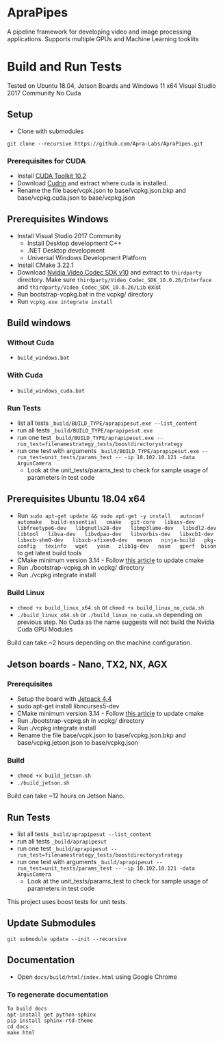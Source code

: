 
# ApraPipes
A pipeline framework for developing video and image processing applications. Supports multiple GPUs and Machine Learning tooklits

# Build and Run Tests
Tested on Ubuntu 18.04, Jetson Boards and Windows 11 x64 Visual Studio 2017 Community No Cuda

## Setup
* Clone with submodules
```
git clone --recursive https://github.com/Apra-Labs/ApraPipes.git
```

### Prerequisites for CUDA 
* Install [CUDA Toolkit 10.2](https://developer.nvidia.com/cuda-10.2-download-archive?target_os=Linux&target_arch=x86_64&target_distro=Ubuntu&target_version=1804)
* Download [Cudnn](https://developer.nvidia.com/rdp/cudnn-archive#a-collapse765-102) and extract where cuda is installed.
* Rename the file base/vcpk.json to base/vcpkg.json.bkp and base/vcpkg.cuda.json to base/vcpkg.json



## Prerequisites Windows
* Install Visual Studio 2017 Community 
  * Install Desktop development C++
  * .NET Desktop development
  * Universal Windows Development Platform
* Install CMake 3.22.1
* Download [Nvidia Video Codec SDK v10](https://developer.nvidia.com/designworks/video_codec_sdk/downloads/v10) and extract to `thirdparty` directory. Make sure `thirdparty/Video_Codec_SDK_10.0.26/Interface` and `thirdparty/Video_Codec_SDK_10.0.26/Lib` exist
* Run bootstrap-vcpkg.bat in the vcpkg/ directory
* Run `vcpkg.exe integrate install`

## Build windows

### Without Cuda
* `build_windows.bat`

### With Cuda
* `build_windows_cuda.bat`


### Run Tests
* list all tests `_build/BUILD_TYPE/aprapipesut.exe --list_content`
* run all tests  `_build/BUILD_TYPE/aprapipesut.exe`
* run one test `_build/BUILD_TYPE/aprapipesut.exe --run_test=filenamestrategy_tests/boostdirectorystrategy`
* run one test with arguments `_build/BUILD_TYPE/aprapipesut.exe --run_test=unit_tests/params_test -- -ip 10.102.10.121 -data ArgusCamera`
  * Look at the unit_tests/params_test to check for sample usage of parameters in test code


## Prerequisites Ubuntu 18.04 x64
* Run ```sudo apt-get update && sudo apt-get -y install   autoconf   automake   build-essential   cmake   git-core   libass-dev   libfreetype6-dev   libgnutls28-dev   libmp3lame-dev   libsdl2-dev   libtool   libva-dev   libvdpau-dev   libvorbis-dev   libxcb1-dev   libxcb-shm0-dev   libxcb-xfixes0-dev   meson   ninja-build   pkg-config   texinfo   wget   yasm   zlib1g-dev   nasm   gperf  bison```  to get latest build tools
* CMake minimum version 3.14 - Follow [this article](https://anglehit.com/how-to-install-the-latest-version-of-cmake-via-command-line/) to update cmake
* Run ./bootstrap-vcpkg.sh in vcpkg/ directory
* Run ./vcpkg integrate install


### Build Linux

* `chmod +x build_linux_x64.sh` or `chmod +x build_linux_no_cuda.sh`
* `./build_linux_x64.sh` or `./build_linux_no_cuda.sh` depending on previous step. No Cuda as the name suggests will not build the Nvidia Cuda GPU Modules

Build can take ~2 hours depending on the machine configuration.

## Jetson boards - Nano, TX2, NX, AGX

### Prerequisites
* Setup the board with [Jetpack 4.4](https://docs.nvidia.com/sdk-manager/install-with-sdkm-jetson/index.html)
* sudo apt-get install libncurses5-dev
* CMake minimum version 3.14 - Follow [this article](https://anglehit.com/how-to-install-the-latest-version-of-cmake-via-command-line/) to update cmake
* Run ./bootstrap-vcpkg.sh in vcpkg/ directory
* Run ./vcpkg integrate install
* Rename the file base/vcpk.json to base/vcpkg.json.bkp and base/vcpkg.jetson.json to base/vcpkg.json


### Build
* `chmod +x build_jetson.sh`
* `./build_jetson.sh`

Build can take ~12 hours on Jetson Nano. 

## Run Tests
* list all tests `_build/aprapipesut --list_content`
* run all tests  `_build/aprapipesut`
* run one test `_build/aprapipesut --run_test=filenamestrategy_tests/boostdirectorystrategy`
* run one test with arguments `_build/aprapipesut --run_test=unit_tests/params_test -- -ip 10.102.10.121 -data ArgusCamera`
  * Look at the unit_tests/params_test to check for sample usage of parameters in test code

This project uses boost tests for unit tests.

## Update Submodules
```
git submodule update --init --recursive
```

## Documentation
* Open `docs/build/html/index.html` using Google Chrome

### To regenerate documentation
```
To build docs
apt-install get python-sphinx 
pip install sphinx-rtd-theme
cd docs
make html
```
